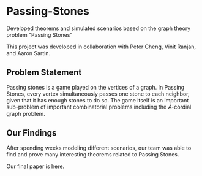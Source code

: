 # Passing-Stones
Developed theorems and simulated scenarios based on the graph theory problem "Passing Stones"

This project was developed in collaboration with Peter Cheng, Vinit Ranjan, and Aaron Sartin.

## Problem Statement

Passing stones is a game played on the vertices of a graph. In Passing Stones, every vertex simultaneously passes one stone to each neighbor, given that it has enough stones to do so. The game itself is an important sub-problem of important combinatorial problems including the 𝐴-cordial graph problem.

## Our Findings

After spending weeks modeling different scenarios, our team was able to find and prove many interesting theorems related to Passing Stones.

Our final paper is [here](Final_Paper.pdf).